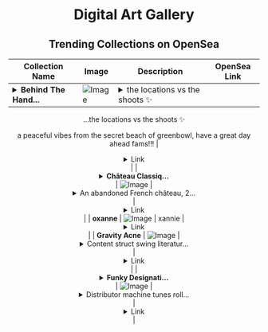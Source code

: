 <div align="center">

# Digital Art Gallery

## Trending Collections on OpenSea

| Collection Name                       | Image                                                                                     | Description                       | OpenSea Link                                                                                          |
|---------------------------------------|-------------------------------------------------------------------------------------------|-----------------------------------|--------------------------------------------------------------------------------------------------------|
| **<details><summary>Behind The Hand...</summary>Behind The Handle VIII</details>** | ![Image](https://i.seadn.io/s/raw/files/e4436c4bfd471f0cf4a72e50d4872b2d.jpg?w=500&auto=format?w=200&auto=format) | <details><summary>the locations vs the shoots ✨
...</summary>the locations vs the shoots ✨

a peaceful vibes from the secret beach of greenbowl, have a great day ahead fams!!!</details> | <details><summary>Link</summary>[Behind The Handle VIII](https://opensea.io/collection/behind-the-handle-viii)</details> |
| **<details><summary>Château Classiq...</summary>Château Classique</details>** | ![Image](https://i.seadn.io/s/raw/files/48cebdada6a9eb6b77a35aeccd3543e0.jpg?w=500&auto=format?w=200&auto=format) | <details><summary>An abandoned French château, 2...</summary>An abandoned French château, 2019.</details> | <details><summary>Link</summary>[Château Classique](https://opensea.io/collection/chateau-classique)</details> |
| **oxanne** | ![Image](https://i.seadn.io/s/raw/files/a5f4fb80e68aad52c91912966fe5a7f4.jpg?w=500&auto=format?w=200&auto=format) | xannie | <details><summary>Link</summary>[oxanne](https://opensea.io/collection/oxanne)</details> |
| **Gravity Acne** | ![Image](https://i.seadn.io/s/raw/files/1017abbae6ee2acaafb34e282c565571.jpg?w=500&auto=format?w=200&auto=format) | <details><summary>Content struct swing literatur...</summary>Content struct swing literature lonely jamie</details> | <details><summary>Link</summary>[Gravity Acne](https://opensea.io/collection/gravity-acne)</details> |
| **<details><summary>Funky Designati...</summary>Funky Designation</details>** | ![Image](https://i.seadn.io/s/raw/files/d3fd1c11dc95e83f3f15188fe11cf103.jpg?w=500&auto=format?w=200&auto=format) | <details><summary>Distributor machine tunes roll...</summary>Distributor machine tunes rolling</details> | <details><summary>Link</summary>[Funky Designation](https://opensea.io/collection/funky-designation)</details> |

</div>